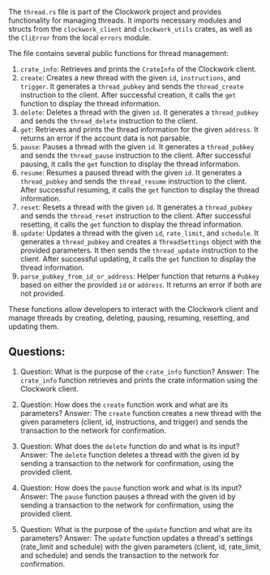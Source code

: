 The `thread.rs` file is part of the Clockwork project and provides functionality for managing threads. It imports necessary modules and structs from the `clockwork_client` and `clockwork_utils` crates, as well as the `CliError` from the local `errors` module.

The file contains several public functions for thread management:

1. `crate_info`: Retrieves and prints the `CrateInfo` of the Clockwork client.
2. `create`: Creates a new thread with the given `id`, `instructions`, and `trigger`. It generates a `thread_pubkey` and sends the `thread_create` instruction to the client. After successful creation, it calls the `get` function to display the thread information.
3. `delete`: Deletes a thread with the given `id`. It generates a `thread_pubkey` and sends the `thread_delete` instruction to the client.
4. `get`: Retrieves and prints the thread information for the given `address`. It returns an error if the account data is not parsable.
5. `pause`: Pauses a thread with the given `id`. It generates a `thread_pubkey` and sends the `thread_pause` instruction to the client. After successful pausing, it calls the `get` function to display the thread information.
6. `resume`: Resumes a paused thread with the given `id`. It generates a `thread_pubkey` and sends the `thread_resume` instruction to the client. After successful resuming, it calls the `get` function to display the thread information.
7. `reset`: Resets a thread with the given `id`. It generates a `thread_pubkey` and sends the `thread_reset` instruction to the client. After successful resetting, it calls the `get` function to display the thread information.
8. `update`: Updates a thread with the given `id`, `rate_limit`, and `schedule`. It generates a `thread_pubkey` and creates a `ThreadSettings` object with the provided parameters. It then sends the `thread_update` instruction to the client. After successful updating, it calls the `get` function to display the thread information.
9. `parse_pubkey_from_id_or_address`: Helper function that returns a `Pubkey` based on either the provided `id` or `address`. It returns an error if both are not provided.

These functions allow developers to interact with the Clockwork client and manage threads by creating, deleting, pausing, resuming, resetting, and updating them.

## Questions:

1. Question: What is the purpose of the `crate_info` function?
   Answer: The `crate_info` function retrieves and prints the crate information using the Clockwork client.

2. Question: How does the `create` function work and what are its parameters?
   Answer: The `create` function creates a new thread with the given parameters (client, id, instructions, and trigger) and sends the transaction to the network for confirmation.

3. Question: What does the `delete` function do and what is its input?
   Answer: The `delete` function deletes a thread with the given id by sending a transaction to the network for confirmation, using the provided client.

4. Question: How does the `pause` function work and what is its input?
   Answer: The `pause` function pauses a thread with the given id by sending a transaction to the network for confirmation, using the provided client.

5. Question: What is the purpose of the `update` function and what are its parameters?
   Answer: The `update` function updates a thread's settings (rate_limit and schedule) with the given parameters (client, id, rate_limit, and schedule) and sends the transaction to the network for confirmation.
